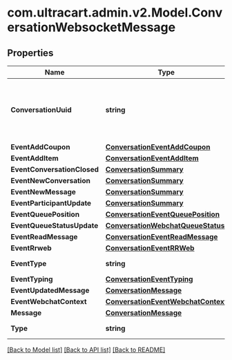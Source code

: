 
# com.ultracart.admin.v2.Model.ConversationWebsocketMessage

## Properties

Name | Type | Description | Notes
------------ | ------------- | ------------- | -------------
**ConversationUuid** | **string** | Conversation UUID if the websocket message is tied to a specific conversation | [optional] 
**EventAddCoupon** | [**ConversationEventAddCoupon**](ConversationEventAddCoupon.md) |  | [optional] 
**EventAddItem** | [**ConversationEventAddItem**](ConversationEventAddItem.md) |  | [optional] 
**EventConversationClosed** | [**ConversationSummary**](ConversationSummary.md) |  | [optional] 
**EventNewConversation** | [**ConversationSummary**](ConversationSummary.md) |  | [optional] 
**EventNewMessage** | [**ConversationSummary**](ConversationSummary.md) |  | [optional] 
**EventParticipantUpdate** | [**ConversationSummary**](ConversationSummary.md) |  | [optional] 
**EventQueuePosition** | [**ConversationEventQueuePosition**](ConversationEventQueuePosition.md) |  | [optional] 
**EventQueueStatusUpdate** | [**ConversationWebchatQueueStatus**](ConversationWebchatQueueStatus.md) |  | [optional] 
**EventReadMessage** | [**ConversationEventReadMessage**](ConversationEventReadMessage.md) |  | [optional] 
**EventRrweb** | [**ConversationEventRRWeb**](ConversationEventRRWeb.md) |  | [optional] 
**EventType** | **string** | Type of event | [optional] 
**EventTyping** | [**ConversationEventTyping**](ConversationEventTyping.md) |  | [optional] 
**EventUpdatedMessage** | [**ConversationMessage**](ConversationMessage.md) |  | [optional] 
**EventWebchatContext** | [**ConversationEventWebchatContext**](ConversationEventWebchatContext.md) |  | [optional] 
**Message** | [**ConversationMessage**](ConversationMessage.md) |  | [optional] 
**Type** | **string** | Type of message | [optional] 

[[Back to Model list]](../README.md#documentation-for-models)
[[Back to API list]](../README.md#documentation-for-api-endpoints)
[[Back to README]](../README.md)

